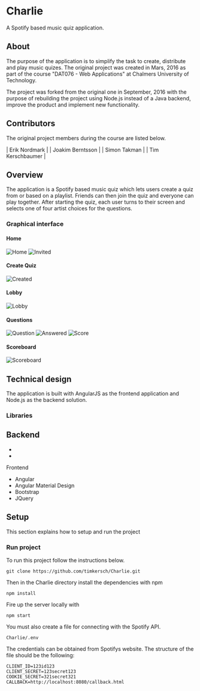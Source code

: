 # Charlie
A Spotify based music quiz application.

## About
The purpose of the application is to simplify the task to create, distribute and play music quizes.
The original project was created in Mars, 2016 as part of the course "DAT076 - Web Applications" at Chalmers University of Technology.

The project was forked from the original one in September, 2016 with the purpose of rebuilding the project using Node.js instead of a Java backend, improve the product and implement new functionality.

## Contributors
The original project members during the course are listed below.

| Erik Nordmark     |
| Joakim Berntsson  |
| Simon Takman 		|
| Tim Kerschbaumer  |

## Overview
The application is a Spotify based music quiz which lets users create a quiz from or based on a playlist.
Friends can then join the quiz and everyone can play together. After starting the quiz, each user turns to their screen
and selects one of four artist choices for the questions.

### Graphical interface

#### Home
![Home](docs/images/home.png)
![Invited](docs/images/invited.png)

#### Create Quiz
![Created](docs/images/create-quiz.png)

#### Lobby
![Lobby](docs/images/lobby.png)

#### Questions
![Question](docs/images/question.png)
![Answered](docs/images/answered.png)
![Score](docs/images/score.png)

#### Scoreboard
![Scoreboard](docs/images/scoreboard.png)

## Technical design
The application is built with AngularJS as the frontend application and Node.js as the backend solution.

### Libraries
Backend
-
-
-

Frontend
- Angular
- Angular Material Design
- Bootstrap
- JQuery

## Setup
This section explains how to setup and run the project

### Run project
To run this project follow the instructions below.
```
git clone https://github.com/timkersch/Charlie.git
```
Then in the Charlie directory install the dependencies with npm
```
npm install
```
Fire up the server locally with
```
npm start
```

You must also create a file for connecting with the Spotify API.
```
Charlie/.env
```
The credentials can be obtained from Spotifys website.
The structure of the file should be the following:
```
CLIENT_ID=123id123
CLIENT_SECRET=123secret123
COOKIE_SECRET=321secret321
CALLBACK=http://localhost:8080/callback.html
```